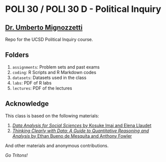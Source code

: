 # POLI 30 / POLI 30 D - Political Inquiry

## [Dr. Umberto Mignozzetti](http://umbertomig.com/)

Repo for the UCSD Political Inquiry course.

## Folders

1. `assignments`: Problem sets and past exams
2. `coding`: R Scripts and R Markdown codes
3. `datasets`: Datasets used in the class
4. `labs`: PDF of R labs
5. `lectures`: PDF of the lectures

## Acknowledge

This class is based on the following materials:

1. [*Data Analysis for Social Sciences* by Kosuke Imai and Elena Llaudet](https://press.princeton.edu/books/hardcover/9780691199429/data-analysis-for-social-science)
2. [*Thinking Clearly with Data: A Guide to Quantitative Reasoning and Analysis* by Ethan Bueno de Mesquita and Anthony Fowler](https://press.princeton.edu/books/paperback/9780691214351/thinking-clearly-with-data)

And other materials and anonymous contributions.

*Go Tritons!*
